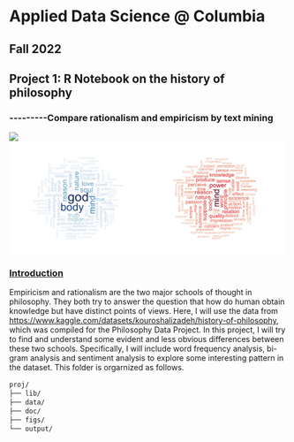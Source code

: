 # Applied Data Science @ Columbia
## Fall 2022
## Project 1:  R Notebook on the history of philosophy
###             ---------Compare rationalism and empiricism by text mining

<img src="figs/100126-the-glass.jpeg.jpg" width="500"> <img src="figs/wordcloud.jpeg" width="500">

### [Introduction](doc/)
Empiricism and rationalism are the two major schools of thought in philosophy. They both try to answer the question that how do human obtain knowledge but have distinct points of views. Here, I will use the data from https://www.kaggle.com/datasets/kouroshalizadeh/history-of-philosophy, which was compiled for the Philosophy Data Project. In this project, I will try to find and understand some evident and less obvious differences between these two schools. Specifically, I will include word frequency analysis, bi-gram analysis and sentiment analysis to explore some interesting pattern in the dataset.
This folder is orgarnized as follows.

```
proj/
├── lib/
├── data/
├── doc/
├── figs/
└── output/
```

